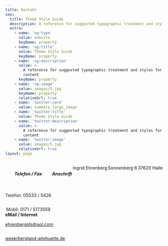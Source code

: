```yaml
---
title: Kontakt
seo:
  title: Theme Style Guide
  description: A reference for suggested typographic treatment and styles for your content
  extra:
    - name: 'og:type'
      value: website
      keyName: property
    - name: 'og:title'
      value: Theme Style Guide
      keyName: property
    - name: 'og:description'
      value: >-
        A reference for suggested typographic treatment and styles for your
        content
      keyName: property
    - name: 'og:image'
      value: images/5.jpg
      keyName: property
      relativeUrl: true
    - name: 'twitter:card'
      value: summary_large_image
    - name: 'twitter:title'
      value: Theme Style Guide
    - name: 'twitter:description'
      value: >-
        A reference for suggested typographic treatment and styles for your
        content
    - name: 'twitter:image'
      value: images/5.jpg
      relativeUrl: true
layout: page
---
```

<div style="display: flex; justify-content: space-between; text-align: center;     height: 150px;">
    <div style="display: flex; flex-direction: column; justify-content: space-between;">
        <h5>Telefon / Fax</h5>
        <div>Telefon: 05533 / 5426</div>
        <div>Mobil: 0171 / 5173559</div>
    </div>
    <div style="display: flex; flex-direction: column; justify-content: space-between;">
        <h5>Anschrift</div></strong>
        <div>Ingrid Ehrenberg</div>
        <div>Sonnenberg 6</div>
        <div>37620 Halle</div>
    </div>
    <div style="display: flex; flex-direction: column; justify-content: space-between;">
        <strong><div>eMail / Internet</div></strong>
        <p><a href="mailto:ehrenbergids@aol.com">ehrenbergids@aol.com</a></p>
        <p><a href="http://www.weserbergland-almhuette.de">weserbergland-almhuette.de</a></p>
    </div>
</div>